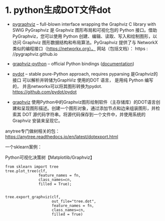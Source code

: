 







# 1. python生成DOT文件dot

- [pygraphviz](https://pypi.org/project/pygraphviz/) – full-blown interface wrapping the Graphviz C library with SWIG
PyGraphviz 是 Graphviz 图形布局和可视化包的 Python 接口。借助 PyGraphviz，您可以使用 Python 创建、编辑、读取、写入和绘制图形，以访问 Graphviz 图形数据结构和布局算法。PyGraphviz 提供了与 NetworkX 类似的编程接口（https://networkx.org）。
网站（包括文档）： https : //pygraphviz.github.io


- [graphviz-python](https://pypi.org/project/graphviz-python/) – official Python bindings ([documentation](https://www.graphviz.org/pdf/gv.3python.pdf))
- [pydot](https://pypi.org/project/pydot/) – stable pure-Python approach, requires pyparsing
是Graphviz的接口
可以解析并转储为GraphViz 使用的DOT 语言，
是用纯 Python 编写的，
并且networkx可以将其图形转换为pydot. https://github.com/pydot/pydot

- [graphviz](https://pypi.org/project/graphviz/)  使用Python中的Graphviz图形绘制软件（主存储库）的DOT语言创建和呈现图形描述。创建一个图形对象，通过添加节点和边来组装图形，并检索其 DOT 源代码字符串。将源代码保存到一个文件中，并使用系统的 Graphviz 安装来呈现它。


anytree专门做树相关的包：https://anytree.readthedocs.io/en/latest/dotexport.html




















































































一个sklearn案例：


Python可视化决策树【Matplotlib/Graphviz】


```
from sklearn import tree
tree.plot_tree(clf,
               feature_names = fn, 
               class_names=cn,
               filled = True);


tree.export_graphviz(clf,
                     out_file="tree.dot",
                     feature_names = fn, 
                     class_names=cn,
                     filled = True)
```
















